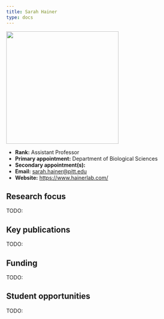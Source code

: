 ```yaml
---
title: Sarah Hainer
type: docs
---
```


<img src="https://static.wixstatic.com/media/34a956_16b5e6f58d2342a48efd8bdea2a749b0~mv2.jpg/v1/fill/w_460,h_640,al_c,q_80,usm_0.66_1.00_0.01,enc_auto/Sarah4_edited_edited_edited.jpg" width="300px">

-   **Rank:** Assistant Professor
-   **Primary appointment:** Department of Biological Sciences
-   **Secondary appointment(s):**
-   **Email:** <sarah.hainer@pitt.edu>
-   **Website:** <https://www.hainerlab.com/>

## Research focus

TODO:

## Key publications

TODO:

## Funding

TODO:

## Student opportunities

TODO:
